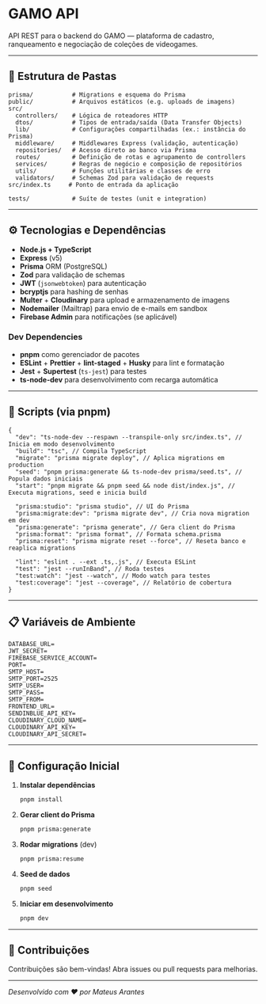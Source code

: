# GAMO API

API REST para o backend do GAMO — plataforma de cadastro, ranqueamento e negociação de coleções de videogames.

---

## 📁 Estrutura de Pastas

```
prisma/           # Migrations e esquema do Prisma
public/           # Arquivos estáticos (e.g. uploads de imagens)
src/
  controllers/    # Lógica de roteadores HTTP
  dtos/           # Tipos de entrada/saída (Data Transfer Objects)
  lib/            # Configurações compartilhadas (ex.: instância do Prisma)
  middleware/     # Middlewares Express (validação, autenticação)
  repositories/   # Acesso direto ao banco via Prisma
  routes/         # Definição de rotas e agrupamento de controllers
  services/       # Regras de negócio e composição de repositórios
  utils/          # Funções utilitárias e classes de erro
  validators/     # Schemas Zod para validação de requests
src/index.ts     # Ponto de entrada da aplicação

tests/            # Suíte de testes (unit e integration)
```

---

## ⚙️ Tecnologias e Dependências

- **Node.js + TypeScript**
- **Express** (v5)
- **Prisma** ORM (PostgreSQL)
- **Zod** para validação de schemas
- **JWT** (`jsonwebtoken`) para autenticação
- **bcryptjs** para hashing de senhas
- **Multer** + **Cloudinary** para upload e armazenamento de imagens
- **Nodemailer** (Mailtrap) para envio de e-mails em sandbox
- **Firebase Admin** para notificações (se aplicável)

### Dev Dependencies

- **pnpm** como gerenciador de pacotes
- **ESLint** + **Prettier** + **lint-staged** + **Husky** para lint e formatação
- **Jest** + **Supertest** (`ts-jest`) para testes
- **ts-node-dev** para desenvolvimento com recarga automática

---

## 🚀 Scripts (via pnpm)

```jsonc
{
  "dev": "ts-node-dev --respawn --transpile-only src/index.ts", // Inicia em modo desenvolvimento
  "build": "tsc", // Compila TypeScript
  "migrate": "prisma migrate deploy", // Aplica migrations em production
  "seed": "pnpm prisma:generate && ts-node-dev prisma/seed.ts", // Popula dados iniciais
  "start": "pnpm migrate && pnpm seed && node dist/index.js", // Executa migrations, seed e inicia build

  "prisma:studio": "prisma studio", // UI do Prisma
  "prisma:migrate:dev": "prisma migrate dev", // Cria nova migration em dev
  "prisma:generate": "prisma generate", // Gera client do Prisma
  "prisma:format": "prisma format", // Formata schema.prisma
  "prisma:reset": "prisma migrate reset --force", // Reseta banco e reaplica migrations

  "lint": "eslint . --ext .ts,.js", // Executa ESLint
  "test": "jest --runInBand", // Roda testes
  "test:watch": "jest --watch", // Modo watch para testes
  "test:coverage": "jest --coverage", // Relatório de cobertura
}
```

---

## 📋 Variáveis de Ambiente

```dotenv
DATABASE_URL=
JWT_SECRET=
FIREBASE_SERVICE_ACCOUNT=
PORT=
SMTP_HOST=
SMTP_PORT=2525
SMTP_USER=
SMTP_PASS=
SMTP_FROM=
FRONTEND_URL=
SENDINBLUE_API_KEY=
CLOUDINARY_CLOUD_NAME=
CLOUDINARY_API_KEY=
CLOUDINARY_API_SECRET=
```

---

## 🔧 Configuração Inicial

1. **Instalar dependências**

   ```bash
   pnpm install
   ```

2. **Gerar client do Prisma**

   ```bash
   pnpm prisma:generate
   ```

3. **Rodar migrations** (dev)

   ```bash
   pnpm prisma:resume
   ```

4. **Seed de dados**

   ```bash
   pnpm seed
   ```

5. **Iniciar em desenvolvimento**

   ```bash
   pnpm dev
   ```

---

## 🤝 Contribuições

Contribuições são bem-vindas! Abra issues ou pull requests para melhorias.

---

_Desenvolvido com ❤️ por Mateus Arantes_
